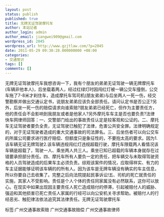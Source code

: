 ```yaml
---
layout: post
status: publish
published: true
title: 无牌无证驾驶摩托车
author: 本站记者
author_login: admin
author_email: jiangwei909@gmail.com
wordpress_id: 2045
wordpress_url: http://www.gzjtlaw.com/?p=2045
date: 2011-05-29 09:30:28.000000000 +08:00
categories:
- 交通常识
tags: []
comments: []
---
```

无牌无证驾驶摩托车我想咨询一下，我有个朋友的弟弟无证驾驶一辆无牌摩托车(车辆非他本人)，后坐载着两人，经过红绿灯时因闯红灯被一辆公交车撞倒，公交车拖了7-8米才刹住车，造成摩托车驾司机(朋友弟弟)与后坐两人一死一伤，经交警勘察并做出交通认定书，说朋友弟弟应该负全部责任。请问认定书是否公正?另外，后坐一死一伤的赔偿请求向谁索赔?朋友弟弟已经死亡，但作为主要责任方，他的责任会不会影响到我朋友或者是他家人?另外摩托车车主是否也要负责?法律快车网律师回答：一、交警部门给出的事故责任认定是较客观和公证的。二、摩托车无证驾驶者要负全责，无证驾驶已触犯了法律，危害公共安全罪。法律明确规定的，对于无证驾驶者造成的重大交通事故的司法罪名。三、后坐伤者可以向公交车的所属公司要求进行医疗赔偿、但额度只是象征性的，不要抱太高的要求。因为1.该车辆无证无牌驾驶2.该车辆违规闯红灯违规超载行驶，摩托车限载两人看情况该车辆是超载了，驾驶一人、乘坐两人共三人。乘坐已知已超载的车辆本身就存在过错要承担部分责任。四、摩托车所有人要负一定的责任，把车辆交与未取得驾驶资格的人员驾驶造成的后果车主必须负责。综观该案件的情况，应取得祥实、有力的车主证据能够证明该车辆的的所有人。因为该车是无牌车辆没有确实的车主信息，所以你要自己去收集了。完整之后向法院提起民事诉讼!五、司机的死亡就责任的实施，其家人不受影响。责任是个人个体的责任同家属没有必然联系，这你可以放心。在现实中如果出现因主要责任人死亡造成赔付的停滞，引起被赔付人的威胁、强迫和其他损害已死亡责任人家属的行经可以向公安机关寻求帮助。被赔付人的行经恶劣、触犯律法依法追究其法律责任。无牌无证驾驶摩托车标签:广州交通事故索赔 广州交通事故赔偿 广州交通事故律师
